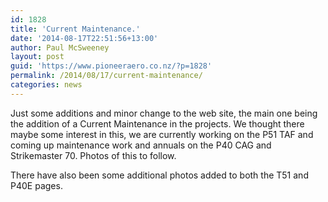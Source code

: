 ```yaml
---
id: 1828
title: 'Current Maintenance.'
date: '2014-08-17T22:51:56+13:00'
author: Paul McSweeney
layout: post
guid: 'https://www.pioneeraero.co.nz/?p=1828'
permalink: /2014/08/17/current-maintenance/
categories: news
---
```


Just some additions and minor change to the web site, the main one being the addition of a Current Maintenance in the projects. We thought there maybe some interest in this, we are currently working on the P51 TAF and coming up maintenance work and annuals on the P40 CAG and Strikemaster 70. Photos of this to follow.

There have also been some additional photos added to both the T51 and P40E pages.

